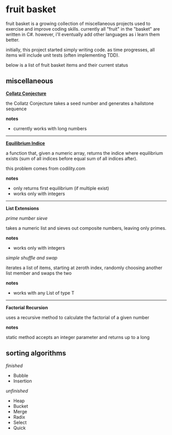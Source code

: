 # fruit basket

fruit basket is a growing collection of miscellaneous projects used to exercise and improve coding skills. currently all "fruit" in the "basket" are written in C#. however, i'll eventually add other languages as i learn them better.

initially, this project started simply writing code. as time progresses, all items will include unit tests (often implementing TDD).

below is a list of fruit basket items and their current status

## miscellaneous

**[Collatz Conjecture](http://en.wikipedia.org/wiki/Collatz_conjecture)**

the Collatz Conjecture takes a seed number and generates a hailstone sequence

**notes**

+ currently works with long numbers

---

**[Equilibrium Indice](http://codility.com/demo/take-sample-test/)**

a function that, given a numeric array, returns the indice where equilibrium exists (sum of all indices before equal sum of all indices after).

this problem comes from codility.com

**notes**

+ only returns first equilibrium (if multiple exist)
+ works only with integers

---

**List Extensions**

*prime number sieve*

takes a numeric list and sieves out composite numbers, leaving only primes.

**notes**

+ works only with integers

*simple shuffle and swap*

iterates a list of items, starting at zeroth index, randomly choosing another list member and swaps the two

**notes**

+ works with any List of type T

---

**Factorial Recursion**

uses a recursive method to calculate the factorial of a given number

**notes**

static method accepts an integer parameter and returns up to a long

## sorting algorithms

*finished*

+ Bubble
+ Insertion

*unfinished*

+ Heap
+ Bucket
+ Merge
+ Radix
+ Select
+ Quick


